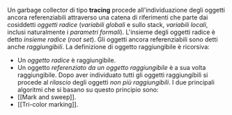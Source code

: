 Un garbage collector di tipo **tracing** procede all'individuazione degli oggetti ancora referenziabili attraverso una catena di riferimenti che parte dai cosiddetti *oggetti radice* (*variabili globali* e sullo stack, *variabili locali*, inclusi naturalmente i *parametri formali*).
L'insieme degli oggetti radice è detto *insieme radice* (*root set*).
Gli oggetti ancora referenziabili sono detti anche *raggiungibili*.
La definizione di oggetto raggiungibile è ricorsiva:
- Un *oggetto radice* è raggiungibile.
- Un oggetto *referenziato da un oggetto raggiungibile* è a sua volta raggiungibile.
Dopo aver individuato tutti gli oggetti raggiungibili si procede al *rilascio* degli oggetti *non più raggiungibili*.
I due principali algoritmi che si basano su questo principio sono:
- [[Mark and sweep]].
- [[Tri-color marking]].